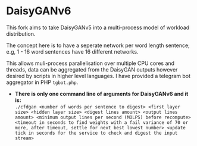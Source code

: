 # DaisyGANv6
This fork aims to take DaisyGANv5 into a multi-process model of workload distribution.

The concept here is to have a seperate network per word length sentence; e.g, 1 - 16 word sentences have 16 different networks.

This allows muli-process parallelisation over multiple CPU cores and threads, data can be aggregated from the DaisyGAN outputs however desired by scripts in higher level languages. I have provided a telegram bot aggregator in PHP `tgbot.php`.

- **There is only one command line of arguments for DaisyGANv6 and it is:**<br>
`./cfdgan <number of words per sentence to digest> <first layer size> <hidden layer size> <digest lines amount> <output lines amount> <minimum output lines per second (MOLPS) before recompute> <timeout in seconds to find weights with a fail variance of 70 or more, after timeout, settle for next best lowest number> <update tick in seconds for the service to check and digest the input stream>`
